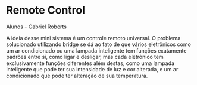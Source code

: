 # Remote Control

Alunos
    - Gabriel Roberts

A ideia desse mini sistema é um controle remoto universal.
O problema solucionado utilizando bridge se dá ao fato de que vários eletrônicos como um ar condicionado ou uma lampada inteligente tem funções exatamente padrões entre si, como ligar e desligar, mas cada eletrônico tem exclusivamente funções diferentes além destas, como uma lampada inteligente que pode ter sua intensidade de luz e cor alterada, e um ar condicionado que pode ter alteração de sua temperatura.
